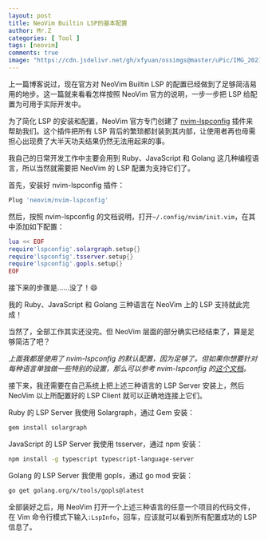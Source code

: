 ```yaml
---
layout: post
title: NeoVim Builtin LSP的基本配置
author: Mr.Z
categories: [ Tool ]
tags: [neovim]
comments: true
image: "https://cdn.jsdelivr.net/gh/xfyuan/ossimgs@master/uPic/IMG_20210220_115520.jpg"
---
```


上一篇博客说过，现在官方对 NeoVim Builtin LSP 的配置已经做到了足够简洁易用的地步。这一篇就来看看怎样按照 NeoVim 官方的说明，一步一步把 LSP 给配置为可用于实际开发中。

为了简化 LSP 的安装和配置，NeoVim 官方专门创建了 [nvim-lspconfig](https://github.com/neovim/nvim-lspconfig) 插件来帮助我们。这个插件把所有 LSP 背后的繁琐都封装到其内部，让使用者再也毋需担心出现费了大半天功夫结果仍然无法用起来的事。

我自己的日常开发工作中主要会用到 Ruby、JavaScript 和 Golang 这几种编程语言，所以当然就需要把 NeoVim 的 LSP 配置为支持它们了。

首先，安装好 nvim-lspconfig 插件：

```bash
Plug 'neovim/nvim-lspconfig'
```

然后，按照 nvim-lspconfig 的文档说明，打开`~/.config/nvim/init.vim`，在其中添加如下配置：

```lua
lua << EOF
require'lspconfig'.solargraph.setup{}
require'lspconfig'.tsserver.setup{}
require'lspconfig'.gopls.setup{}
EOF
```

接下来的步骤是……没了！😄

我的 Ruby、JavaScript 和 Golang 三种语言在 NeoVim 上的 LSP 支持就此完成！

当然了，全部工作其实还没完。但 NeoVim 层面的部分确实已经结束了，算是足够简洁了吧？

*上面我都是使用了 nvim-lspconfig 的默认配置，因为足够了。但如果你想要针对每种语言单独做一些特别的设置，那么可以参考 nvim-lspconfig 的[这个文档](https://github.com/neovim/nvim-lspconfig/blob/master/CONFIG.md)。*

接下来，我还需要在自己系统上把上述三种语言的 LSP Server 安装上，然后 NeoVim 以上所配置好的 LSP Client 就可以正确地连接上它们。

Ruby 的  LSP Server 我使用 Solargraph，通过 Gem 安装：

```bash
gem install solargraph
```

JavaScript 的  LSP Server 我使用 tsserver，通过 npm 安装：

```bash
npm install -g typescript typescript-language-server
```

Golang 的  LSP Server 我使用 gopls，通过 go mod 安装：

```bash
go get golang.org/x/tools/gopls@latest
```

全部装好之后，用 NeoVim 打开一个上述三种语言的任意一个项目的代码文件，在 Vim 命令行模式下输入`:LspInfo`，回车，应该就可以看到所有配置成功的 LSP 信息了。

